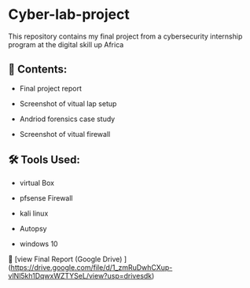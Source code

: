 # Cyber-lab-project
This repository contains my final project from a cybersecurity internship program at the digital skill up Africa

## 🔧 Contents:

- Final project report

- Screenshot of vitual lap setup 

- Andriod forensics case study

- Screenshot of vitual firewall

## 🛠️ Tools Used: 

- virtual Box 

- pfsense Firewall

- kali linux

- Autopsy

- windows 10

  

📄 [view Final Report (Google Drive) ] (https://drive.google.com/file/d/1_zmRuDwhCXup-vlNl5kh1DqwxWZTYSeL/view?usp=drivesdk)  
